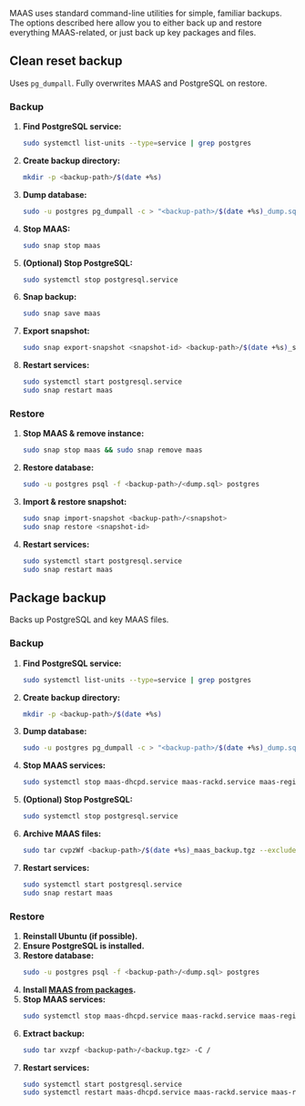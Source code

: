 MAAS uses standard command-line utilities for simple, familiar backups.  The options described here allow you to either back up and restore everything MAAS-related, or just back up key packages and files.

## Clean reset backup

Uses `pg_dumpall`. Fully overwrites MAAS and PostgreSQL on restore.

### Backup

1. **Find PostgreSQL service:**
   ```sh
   sudo systemctl list-units --type=service | grep postgres
   ```
2. **Create backup directory:**
   ```sh
   mkdir -p <backup-path>/$(date +%s)
   ```
3. **Dump database:**
   ```sh
   sudo -u postgres pg_dumpall -c > "<backup-path>/$(date +%s)_dump.sql"
   ```
4. **Stop MAAS:**
   ```sh
   sudo snap stop maas
   ```
5. **(Optional) Stop PostgreSQL:**
   ```sh
   sudo systemctl stop postgresql.service
   ```
6. **Snap backup:**
   ```sh
   sudo snap save maas
   ```
7. **Export snapshot:**
   ```sh
   sudo snap export-snapshot <snapshot-id> <backup-path>/$(date +%s)_snapshot
   ```
8. **Restart services:**
   ```sh
   sudo systemctl start postgresql.service
   sudo snap restart maas
   ```

### Restore

1. **Stop MAAS & remove instance:**
   ```sh
   sudo snap stop maas && sudo snap remove maas
   ```
2. **Restore database:**
   ```sh
   sudo -u postgres psql -f <backup-path>/<dump.sql> postgres
   ```
3. **Import & restore snapshot:**
   ```sh
   sudo snap import-snapshot <backup-path>/<snapshot>
   sudo snap restore <snapshot-id>
   ```
4. **Restart services:**
   ```sh
   sudo systemctl start postgresql.service
   sudo snap restart maas
   ```

## Package backup

Backs up PostgreSQL and key MAAS files.

### Backup

1. **Find PostgreSQL service:**
   ```sh
   sudo systemctl list-units --type=service | grep postgres
   ```
2. **Create backup directory:**
   ```sh
   mkdir -p <backup-path>/$(date +%s)
   ```
3. **Dump database:**
   ```sh
   sudo -u postgres pg_dumpall -c > "<backup-path>/$(date +%s)_dump.sql"
   ```
4. **Stop MAAS services:**
   ```sh
   sudo systemctl stop maas-dhcpd.service maas-rackd.service maas-regiond.service
   ```
5. **(Optional) Stop PostgreSQL:**
   ```sh
   sudo systemctl stop postgresql.service
   ```
6. **Archive MAAS files:**
   ```sh
   sudo tar cvpzWf <backup-path>/$(date +%s)_maas_backup.tgz --exclude=/var/lib/maas/boot-resources /etc/maas /var/lib/maas
   ```
7. **Restart services:**
   ```sh
   sudo systemctl start postgresql.service
   sudo snap restart maas
   ```

### Restore

1. **Reinstall Ubuntu (if possible).**
2. **Ensure PostgreSQL is installed.**
3. **Restore database:**
   ```sh
   sudo -u postgres psql -f <backup-path>/<dump.sql> postgres
   ```
4. **Install [MAAS from packages](https://maas.io/docs/how-to-install-maas#p-9034-install-maas-snap-or-packages).**
5. **Stop MAAS services:**
   ```sh
   sudo systemctl stop maas-dhcpd.service maas-rackd.service maas-regiond.service
   ```
6. **Extract backup:**
   ```sh
   sudo tar xvzpf <backup-path>/<backup.tgz> -C /
   ```
7. **Restart services:**
   ```sh
   sudo systemctl start postgresql.service
   sudo systemctl restart maas-dhcpd.service maas-rackd.service maas-regiond.service
   ```
